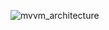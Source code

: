 ![mvvm_architecture](https://github.com/jackychoi26/SwiftUI-MVVM/assets/57091220/460a87d3-1630-4fa2-808e-e1d7d5f0c04e)
